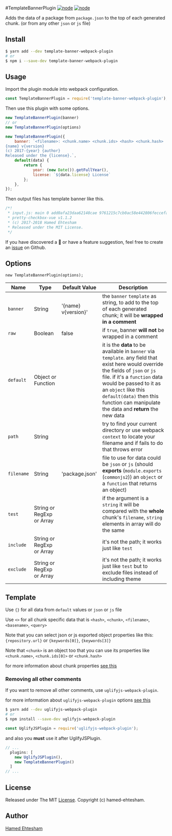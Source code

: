 #TemplateBannerPlugin
[![node](https://img.shields.io/badge/node-%5E4.0.0-green.svg?style=flat-square)]()
[![node](https://img.shields.io/badge/webpack-%5E1.10.0-blue.svg?style=flat-square)]()

Adds the data of a package from `package.json` to the top of each generated chunk. (or from any other `json` or `js` file)

## Install
```bash
$ yarn add --dev template-banner-webpack-plugin
# or
$ npm i --save-dev template-banner-webpack-plugin
```

## Usage
Import the plugin module into webpack configuration.

```js
const TemplateBannerPlugin = require('template-banner-webpack-plugin');
```

Then use this plugin with some options.

```javascript
new TemplateBannerPlugin(banner)
// or
new TemplateBannerPlugin(options)
```

```js
new TemplateBannerPlugin({
    banner: `<filename>: <chunk.name> <chunk.ids> <hash> <chunk.hash>
{name} v{version}
(c) 2017-{year} {author}
Released under the {license}.`,
    default(data) {
        return {
            year: (new Date()).getFullYear(),
            license: `${data.license} License`
        };
    },
});
```

Then output files has template banner like this.
```js
/*!
 * input.js: main 0 add0afa23daa62148cae 9761215c7cb0ac58e442806feccefa72
 * pretty-checkbox-vue v1.1.2
 * (c) 2017-2018 Hamed Ehtesham
 * Released under the MIT License.
 */
```

If you have discovered a 🐜 or have a feature suggestion, feel free to create an [issue](https://github.com/hamed-ehtesham/template-banner-webpack-plugin/issues) on Github.

## Options
```
new TemplateBannerPlugin(options);
```

Name | Type | Default Value | Description
------------ | ------------- | ------------- | -------------
`banner` | String | '{name} v{version}' | the `banner` `template` as string, to add to the top of each generated chunk; it will be **wrapped in a comment**   
`raw` | Boolean | false | if `true`, banner **will not** be wrapped in a comment
`default` | Object or Function | | it is the **data** to be available in `banner` via `template`. any field that exist here would override the fields of `json` or `js` file. if it's a `function` data would be passed to it as an `object` like this `default(data)` then this function can manipulate the data and **return** the new data
`path` | String | | try to find your current directory or use webpack `context` to locate your filename and if fails to do that throws error
`filename` | String | 'package.json' | file to use for data could be `json` or `js` (should **exports** (`module.exports` (`commonjs2`)) an `object` or a `function` that returns an object)
`test` | String or RegExp or Array | | if the argument is a `string` it will be compared with the **whole** chunk's `filename`, `string` elements in array will do the same
`include` | String or RegExp or Array | | it's not the path; it works just like `test`  
`exclude` | String or RegExp or Array | | it's not the path; it works just like `test` but to exclude files instead of including theme

## Template
Use `{}` for all data from `default` values or `json` or `js` file

Use `<>` for all chunk specific data that is `<hash>`, `<chunk>`, `<filename>`, `<basename>`, `<query>`

Note that you can select json or js exported object properties like this: `{repository.url}` or `{keywords[0]}`, `{keywords[3]}`

Note that `<chunk>` is an object too that you can use its properties like `<chunk.name>`, `<chunk.ids[0]>` or `<chunk.hash>`

for more information about chunk properties [see this](https://github.com/webpack/webpack/blob/master/lib/Chunk.js)

### Removing all other comments

If you want to remove all other comments, use `uglifyjs-webpack-plugin`.

for more information about `uglifyjs-webpack-plugin` options [see this](https://webpack.js.org/plugins/uglifyjs-webpack-plugin/)

```bash
$ yarn add --dev uglifyjs-webpack-plugin
# or
$ npm install --save-dev uglifyjs-webpack-plugin 
```

```js
const UglifyJSPlugin = require('uglifyjs-webpack-plugin');
```

and also you **must** use it after UglifyJSPlugin.

```js
// ...
  plugins: [
    new UglifyJSPlugin(),
    new TemplateBannerPlugin()
  ]
// ...
```

## License
Released under The MIT [License](https://github.com/hamed-ehtesham/template-banner-webpack-plugin/blob/master/LICENSE). Copyright (c) hamed-ehtesham.

## Author
[Hamed Ehtesham](https://github.com/hamed-ehtesham)